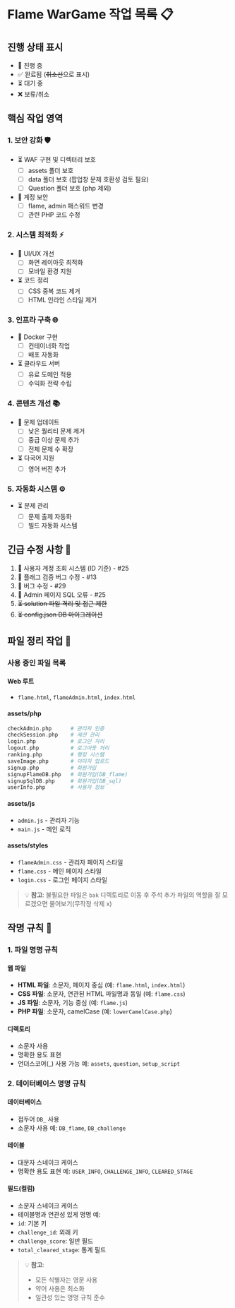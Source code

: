# Flame WarGame 작업 목록 📋

## 진행 상태 표시
- 🔄 진행 중
- ✅ 완료됨 (~~취소선~~으로 표시)
- ⏳ 대기 중
- ❌ 보류/취소

## 핵심 작업 영역

### 1. 보안 강화 🛡️
- ⏳ WAF 구현 및 디렉터리 보호
  - [ ] assets 폴더 보호
  - [ ] data 폴더 보호 (팝업창 문제 호환성 검토 필요)
  - [ ] Question 폴더 보호 (php 제외)
- 🔄 계정 보안
  - [ ] flame, admin 패스워드 변경
  - [ ] 관련 PHP 코드 수정

### 2. 시스템 최적화 ⚡
- 🔄 UI/UX 개선
  - [ ] 화면 레이아웃 최적화
  - [ ] 모바일 환경 지원
- ⏳ 코드 정리
  - [ ] CSS 중복 코드 제거
  - [ ] HTML 인라인 스타일 제거

### 3. 인프라 구축 🌐
- 🔄 Docker 구현
  - [ ] 컨테이너화 작업
  - [ ] 배포 자동화
- ⏳ 클라우드 서버
  - [ ] 유료 도메인 적용
  - [ ] 수익화 전략 수립

### 4. 콘텐츠 개선 📚
- 🔄 문제 업데이트
  - [ ] 낮은 퀄리티 문제 제거
  - [ ] 중급 이상 문제 추가
  - [ ] 전체 문제 수 확장
- ⏳ 다국어 지원
  - [ ] 영어 버전 추가

### 5. 자동화 시스템 ⚙️
- ⏳ 문제 관리
  - [ ] 문제 출제 자동화
  - [ ] 빌드 자동화 시스템

## 긴급 수정 사항 🚨
1. 🔄 사용자 계정 조회 시스템 (ID 기준) - #25
2. 🔄 플래그 검증 버그 수정 - #13
3. 🔄 버그 수정 - #29
4. 🔄 Admin 페이지 SQL 오류 - #25
5. ~~⏳ solution 파일 격리 및 접근 제한~~
6. ~~⏳ config.json DB 마이그레이션~~

## 파일 정리 작업 📁

### 사용 중인 파일 목록
#### Web 루트
- `flame.html`, `flameAdmin.html`, `index.html`

#### assets/php
```php
checkAdmin.php      # 관리자 인증
checkSession.php    # 세션 관리
login.php           # 로그인 처리
logout.php          # 로그아웃 처리
ranking.php         # 랭킹 시스템
saveImage.php       # 이미지 업로드
signup.php          # 회원가입
signupFlameDB.php   # 회원가입(DB_flame)
signupSqlDB.php     # 회원가입(DB_sql)
userInfo.php        # 사용자 정보
```

#### assets/js
- `admin.js` - 관리자 기능
- `main.js` - 메인 로직

#### assets/styles
- `flameAdmin.css` - 관리자 페이지 스타일
- `flame.css` - 메인 페이지 스타일
- `login.css` - 로그인 페이지 스타일

> 💡 **참고**: 불필요한 파일은 `bak` 디렉토리로 이동 후 주석 추가
> 파일의 역할을 잘 모르겠으면 물어보기(무작정 삭제 x)

## 작명 규칙 📝

### 1. 파일 명명 규칙

#### 웹 파일
- **HTML 파일**: 소문자, 페이지 중심 (예: `flame.html`, `index.html`)
- **CSS 파일**: 소문자, 연관된 HTML 파일명과 동일 (예: `flame.css`)
- **JS 파일**: 소문자, 기능 중심 (예: `flame.js`)
- **PHP 파일**: 소문자, camelCase (예: `lowerCamelCase.php`)

#### 디렉토리
- 소문자 사용
- 명확한 용도 표현
- 언더스코어(_) 사용 가능
예: `assets`, `question`, `setup_script`

### 2. 데이터베이스 명명 규칙

#### 데이터베이스
- 접두어 `DB_` 사용
- 소문자 사용
예: `DB_flame`, `DB_challenge`

#### 테이블
- 대문자 스네이크 케이스
- 명확한 용도 표현
예: `USER_INFO`, `CHALLENGE_INFO`, `CLEARED_STAGE`

#### 필드(컬럼)
- 소문자 스네이크 케이스
- 테이블명과 연관성 있게 명명
예:
- `id`: 기본 키
- `challenge_id`: 외래 키
- `challenge_score`: 일반 필드
- `total_cleared_stage`: 통계 필드

> 💡 **참고**: 
> - 모든 식별자는 영문 사용
> - 약어 사용은 최소화
> - 일관성 있는 명명 규칙 준수
